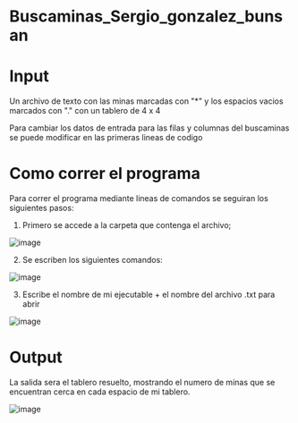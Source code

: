 # Buscaminas_Sergio_gonzalez_bunsan

# Input
Un archivo de texto con las minas marcadas con "*" y los espacios vacios marcados con "." con un tablero de 4 x 4

Para cambiar los datos de entrada para las filas y columnas del buscaminas se puede modificar en las primeras lineas de codigo

# Como correr el programa

Para correr el programa mediante lineas de comandos se seguiran los siguientes pasos:
1. Primero se accede a la carpeta que contenga el archivo;

![image](https://user-images.githubusercontent.com/99292588/155259930-1bbe3c80-546c-4aff-ac39-030121f32ac2.png)

2. Se escriben los siguientes comandos:

![image](https://user-images.githubusercontent.com/99292588/155260061-897879d8-ca1c-4c1b-8724-4ea0f7644787.png)


3. Escribe el nombre de mi ejecutable + el nombre del archivo .txt para abrir

![image](https://user-images.githubusercontent.com/99292588/155260402-81272fa8-509d-4629-9fec-bccf92510dad.png)


# Output

La salida sera el tablero resuelto, mostrando el numero de minas que se encuentran cerca en cada espacio de mi tablero.

![image](https://user-images.githubusercontent.com/99292588/155260478-9a6ac45a-dc2d-444f-97c2-d59dccf0c2c1.png)



